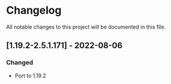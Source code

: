 # Changelog
All notable changes to this project will be documented in this file.

## [1.19.2-2.5.1.171] - 2022-08-06
### Changed
 - Port to 1.19.2